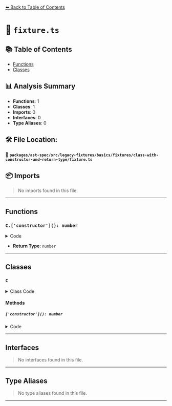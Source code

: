 [⬅️ Back to Table of Contents](../../../../../../../index.md)

# 📄 `fixture.ts`

## 📚 Table of Contents

- [Functions](#functions)
- [Classes](#classes)

## 📊 Analysis Summary

- **Functions**: 1
- **Classes**: 1
- **Imports**: 0
- **Interfaces**: 0
- **Type Aliases**: 0

## 🛠️ File Location:
📂 **`packages/ast-spec/src/legacy-fixtures/basics/fixtures/class-with-constructor-and-return-type/fixture.ts`**

## 📦 Imports

> No imports found in this file.


---

## Functions

### `C.['constructor'](): number`

<details><summary>Code</summary>

```ts
['constructor'](): number {}
```
</details>

- **Return Type**: `number`

---

## Classes

### `C`

<details><summary>Class Code</summary>

```ts
class C {
  constructor(): number {}

  ['constructor'](): number {}
}
```
</details>

#### Methods

##### `['constructor'](): number`

<details><summary>Code</summary>

```ts
['constructor'](): number {}
```
</details>


---

## Interfaces

> No interfaces found in this file.


---

## Type Aliases

> No type aliases found in this file.


---